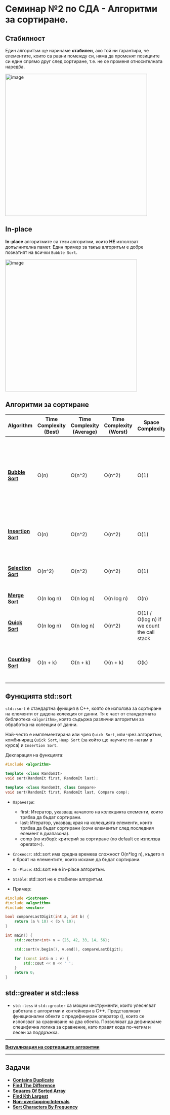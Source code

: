 # Семинар №2 по СДА - Алгоритми за сортиране.
## Стабилност
Един алгоритъм ще наричаме **стабилен**, ако той ни гарантира, че елементите, които са равни помежду си, няма да променят позициите си един спрямо друг след сортиране, т.е. не се променя относителната наредба.

<img width="448" alt="image" src="https://github.com/user-attachments/assets/cda82754-edd1-43d3-9a77-7cbdb3657773">


## In-place
**In-place** алгоритмите са тези алгоритми, които **НЕ** използват допълнителна памет. Един пример за такъв алгоритъм е добре познатият на всички `Bubble Sort`.

<img width="416" alt="image" src="https://github.com/user-attachments/assets/d2500499-3d3d-4251-865e-519140b3d367">


## Алгоритми за сортиране

| **Algorithm**   | **Time Complexity (Best)** | **Time Complexity (Average)** | **Time Complexity (Worst)** | **Space Complexity** | **In-Place** | **Stable** | **When Efficient**                     |
|-----------------|----------------------------|-------------------------------|-----------------------------|----------------------|--------------|------------|-----------------------------------------|
| [**Bubble Sort**](https://github.com/desiish/SDA_2025_2026/blob/main/Sem02/sorting_algorithms/bubble-sort.cpp) | O(n)                        | O(n^2)                        | O(n^2)                      | O(1)                 | Yes          | Yes        | Useful for smaller sets of elements or when the set is almost sorted, but inefficient for larger sets.|
| [**Insertion Sort**](https://github.com/desiish/SDA_2025_2026/blob/main/Sem02/sorting_algorithms/insertion-sort.cpp) | O(n)                     | O(n^2)                        | O(n^2)                      | O(1)                 | Yes          | Yes        | Useful for small datasets, or nearly sorted lists.|
| [**Selection Sort**](https://github.com/desiish/SDA_2025_2026/blob/main/Sem02/sorting_algorithms/selection-sort.cpp) | O(n^2)                   | O(n^2)                        | O(n^2)                      | O(1)                 | Yes          | No         | Useful when memory writes are costly.         |
| [**Merge Sort**](https://github.com/desiish/SDA_2025_2026/blob/main/Sem02/sorting_algorithms/merge-sort.cpp)  | O(n log n)                  | O(n log n)                    | O(n log n)                  | O(n)                 | No           | Yes        | Useful for large datasets.                    |
| [**Quick Sort**](https://github.com/desiish/SDA_2025_2026/blob/main/Sem02/sorting_algorithms/quick-sort.cpp)  | O(n log n)                  | O(n log n)                    | O(n^2)                      | O(1) / O(log n) if we count the call stack| Yes          | No         | Most general-purpose sorting.          |
| [**Counting Sort**](https://github.com/desiish/SDA_2025_2026/blob/main/Sem02/sorting_algorithms/counting-sort.cpp) | O(n + k)                  | O(n + k)                      | O(n + k)                    | O(k)                 | No           | Yes        | Usefule when the range of input values is limited.|

## Функцията std::sort
`std::sort` е стандартна функция в C++, която се използва за сортиране на елементи от дадена колекция от данни. Тя е част от стандартната библиотека `<algorithm>`, която съдържа различни алгоритми за обработка на колекции от данни.

Най-често е имплементирана или чрез `Quick Sort`, или чрез алгоритъм, комбиниращ `Quick Sort`, `Heap Sort` (за който ще научите по-натам в курса) и `Insertion Sort`. 

Декларация на функцията:
```c++
#include <algorithm>

template <class RandomIt>
void sort(RandomIt first, RandomIt last);

template <class RandomIt, class Compare>
void sort(RandomIt first, RandomIt last, Compare comp);

```

- `Параметри`:
  - first: Итератор, указващ началото на колекцията елементи, които трябва да бъдат сортирани.
  - last: Итератор, указващ края на колекцията елементи, които трябва да бъдат сортирани (сочи елементът след последния елемент в диапазона).
  - comp (по избор): критерий за сортиране (по default се използва operator<).

- `Сложност`: std::sort има средна времева сложност O(n*log n), където n е броят на елементите, които искаме да бъдат сортирани.
- `In-Place`: std::sort не е in-place алгоритъм.
- `Stable`: std::sort не е стабилен алгоритъм.

- Пример:
```c++
#include <iostream>
#include <algorithm>
#include <vector>

bool compareLastDigit(int a, int b) {
    return (a % 10) < (b % 10); 
}

int main() {
    std::vector<int> v = {25, 42, 33, 14, 56};

    std::sort(v.begin(), v.end(), compareLastDigit);

    for (const int& n : v) {
        std::cout << n << ' ';
    }
    return 0;
}

```

## std::greater и std::less
- `std::less` и `std::greater` са мощни инструменти, които улесняват работата с алгоритми и контейнери в C++. Представляват функционални обекти с предефиниран оператор (), които се използват за сравняване на два обекта. Позволяват да дефинираме специфична логика за сравнение, като правят кода по-четим и лесен за поддръжка.
----
[**Визуализация на сортиращите алгоритми**](https://visualgo.net/en/sorting)

---
## Задачи
- [**Contains Duplicate**](https://leetcode.com/problems/contains-duplicate/description/)
- [**Find The Difference**](https://leetcode.com/problems/find-the-difference/description/)
- [**Squares Of Sorted Array**](https://leetcode.com/problems/squares-of-a-sorted-array/description/)
- [**Find Kth Largest**](https://leetcode.com/problems/kth-largest-element-in-an-array/description/)
- [**Non-overlapping Intervals**](https://leetcode.com/problems/non-overlapping-intervals/description/)
- [**Sort Characters By Frequency**](https://leetcode.com/problems/sort-characters-by-frequency/description/)